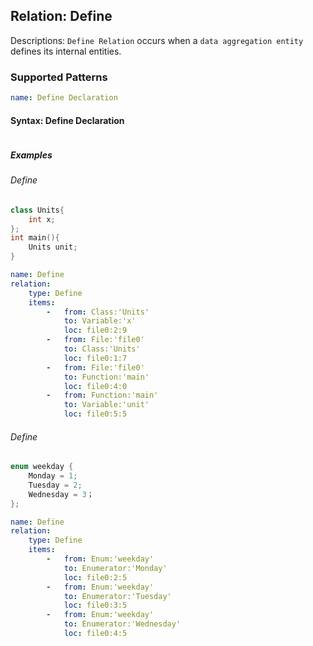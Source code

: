 ## Relation: Define

Descriptions: `Define Relation` occurs when a  `data aggregation entity` defines its internal entities.

### Supported Patterns

```yaml
name: Define Declaration
```
#### Syntax: Define Declaration
```text

```

##### Examples

###### Define

```cpp
class Units{
    int x;
};
int main(){
    Units unit;
}
```

```yaml
name: Define
relation:
    type: Define
    items:
        -   from: Class:'Units'
            to: Variable:'x'
            loc: file0:2:9
        -   from: File:'file0'
            to: Class:'Units'
            loc: file0:1:7
        -   from: File:'file0'
            to: Function:'main'
            loc: file0:4:0
        -   from: Function:'main'
            to: Variable:'unit'
            loc: file0:5:5
```

###### Define

```cpp
enum weekday {
    Monday = 1;
    Tuesday = 2;
    Wednesday = 3；
};
```

```yaml
name: Define
relation:
    type: Define
    items:
        -   from: Enum:'weekday'
            to: Enumerator:'Monday'
            loc: file0:2:5
        -   from: Enum:'weekday'
            to: Enumerator:'Tuesday'
            loc: file0:3:5
        -   from: Enum:'weekday'
            to: Enumerator:'Wednesday'
            loc: file0:4:5
```